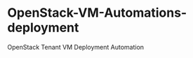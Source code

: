 OpenStack-VM-Automations-deployment
===================================

OpenStack Tenant VM Deployment Automation 
